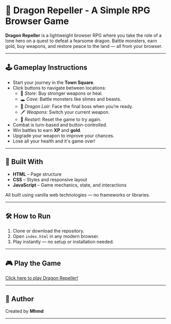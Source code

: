 # 🐉 Dragon Repeller - A Simple RPG Browser Game

**Dragon Repeller** is a lightweight browser RPG where you take the role of a lone hero on a quest to defeat a fearsome dragon. Battle monsters, earn gold, buy weapons, and restore peace to the land — all from your browser.

---

## 🕹️ Gameplay Instructions

- Start your journey in the **Town Square**.
- Click buttons to navigate between locations:
  - 🏪 *Store*: Buy stronger weapons or heal.
  - 🕳️ *Cave*: Battle monsters like slimes and beasts.
  - 🐲 *Dragon Lair*: Face the final boss when you’re ready.
  - 🗡️ *Weapons*: Switch your current weapon.
  - 🔄 *Restart*: Reset the game to try again.
- Combat is turn-based and button-controlled.
- Win battles to earn **XP** and **gold**.
- Upgrade your weapon to improve your chances.
- Lose all your health and it's game over!

---

## 🧱 Built With

- **HTML** – Page structure
- **CSS** – Styles and responsive layout
- **JavaScript** – Game mechanics, state, and interactions

All built using vanilla web technologies — no frameworks or libraries.

---

## 🛠️ How to Run

1. Clone or download the repository.
2. Open `index.html` in any modern browser.
3. Play instantly — no setup or installation needed.

---
## 🎮 Play the Game

[Click here to play Dragon Repeller!](https://mhmdjb.github.io/Dragon-Repeller/)

---
## 👤 Author

Created by **Mhmd**

---

